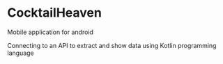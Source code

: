 # CocktailHeaven

Mobile application for android

Connecting to an API to extract and show data using Kotlin programming language

